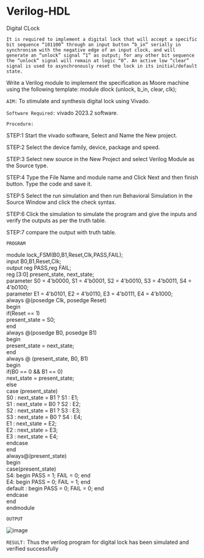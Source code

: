 # Verilog-HDL
Digital CLock

`It is required to implement a digital lock that will accept a specific bit sequence “101100” through an input button “b_in” serially in synchronism with the negative edge of an input clock, and will generate an “unlock” signal “1” as output; for any other bit sequence the “unlock” signal will remain at logic “0”. An active low “clear” signal is used to asynchronously reset the lock in its initial/default state.`

Write a Verilog module to implement the specification as Moore machine using the following template:
module dlock (unlock, b_in, clear, clk);

`AIM:`
To stimulate and synthesis digital lock using Vivado.

`Software Required:`
vivado 2023.2 software.

`Procedure:`<br>

STEP:1 Start the vivado software, Select and Name the New project.

STEP:2 Select the device family, device, package and speed.

STEP:3 Select new source in the New Project and select Verilog Module as the Source type.

STEP:4 Type the File Name and module name and Click Next and then finish button. Type the code and save it.

STEP:5 Select the run simulation and then run Behavioral Simulation in the Source Window and click the check syntax.

STEP:6 Click the simulation to simulate the program and give the inputs and verify the outputs as per the truth table.

STEP:7 compare the output with truth table.

`PROGRAM`

module lock_FSM(B0,B1,Reset,Clk,PASS,FAIL);<br>
input B0,B1,Reset,Clk;<br>
output reg PASS,reg FAIL;<br>
reg [3:0] present_state, next_state;<br>
parameter S0 = 4'b0000, S1 = 4'b0001, S2 = 4'b0010, S3 = 4'b0011, S4 = 4'b0100;<br>
parameter E1 = 4'b0101, E2 = 4'b0110, E3 = 4'b0111, E4 = 4'b1000;<br>
always @(posedge Clk, posedge Reset)<br>
begin<br>
if(Reset == 1)<br>
present_state = S0;<br>
end<br>
always @(posedge B0, posedge B1)<br>
begin<br>
present_state = next_state;<br>
end<br>
always @ (present_state, B0, B1)<br>
begin<br>
if(B0 == 0 && B1 == 0)<br>
next_state = present_state;<br>
else<br>
case (present_state)<br>
S0 : next_state = B1 ? S1 : E1;<br>
S1 : next_state = B0 ? S2 : E2;<br>
S2 : next_state = B1 ? S3 : E3;<br>
S3 : next_state = B0 ? S4 : E4;<br>
E1 : next_state = E2;<br>
E2 : next_state = E3;<br>
E3 : next_state = E4;<br>
endcase<br>
end<br>
always@(present_state)<br>
begin<br>
case(present_state)<br>
S4: begin PASS = 1; FAIL = 0; end<br>
E4: begin PASS = 0; FAIL = 1; end<br>
default : begin PASS = 0; FAIL = 0; end<br>
endcase<br>
end<br>
endmodule<br>

`OUTPUT`

![image](https://github.com/user-attachments/assets/36e8d876-ae68-42fd-adcb-3b6e6d62bed0)

`RESULT:`
Thus the verilog program for digital lock has been simulated and verified successfully
